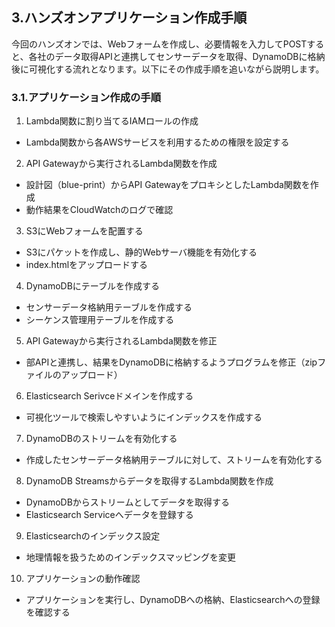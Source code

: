 ## 3.ハンズオンアプリケーション作成手順
今回のハンズオンでは、Webフォームを作成し、必要情報を入力してPOSTすると、各社のデータ取得APIと連携してセンサーデータを取得、DynamoDBに格納後に可視化する流れとなります。以下にその作成手順を追いながら説明します。



### 3.1.アプリケーション作成の手順

1. Lambda関数に割り当てるIAMロールの作成
* Lambda関数から各AWSサービスを利用するための権限を設定する

2. API Gatewayから実行されるLambda関数を作成
* 設計図（blue-print）からAPI GatewayをプロキシとしたLambda関数を作成
* 動作結果をCloudWatchのログで確認

3. S3にWebフォームを配置する
* S3にパケットを作成し、静的Webサーバ機能を有効化する
* index.htmlをアップロードする

4. DynamoDBにテーブルを作成する
* センサーデータ格納用テーブルを作成する
* シーケンス管理用テーブルを作成する

5. API Gatewayから実行されるLambda関数を修正
* 部APIと連携し、結果をDynamoDBに格納するようプログラムを修正（zipファイルのアップロード）

6. Elasticsearch Serivceドメインを作成する
* 可視化ツールで検索しやすいようにインデックスを作成する

7. DynamoDBのストリームを有効化する
* 作成したセンサーデータ格納用テーブルに対して、ストリームを有効化する

8. DynamoDB Streamsからデータを取得するLambda関数を作成
* DynamoDBからストリームとしてデータを取得する
* Elasticsearch Serviceへデータを登録する

9. Elasticsearchのインデックス設定  
* 地理情報を扱うためのインデックスマッピングを変更

10. アプリケーションの動作確認
* アプリケーションを実行し、DynamoDBへの格納、Elasticsearchへの登録を確認する


